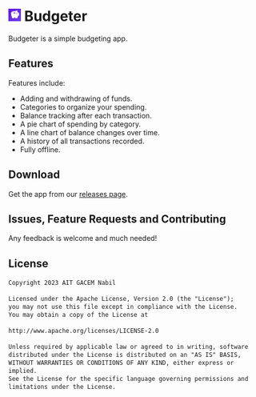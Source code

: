 # <img src="./app/src/main/res/drawable/play_store_512.png" alt="drawing" width="25"/> Budgeter
Budgeter is a simple budgeting app.

## Features

Features include:
* Adding and withdrawing of funds.
* Categories to organize your spending.
* Balance tracking after each transaction.
* A pie chart of spending by category.
* A line chart of balance changes over time.
* A history of all transactions recorded.
* Fully offline.

## Download
Get the app from our [releases page](https://github.com/naitgacem/Budgeter/releases).

## Issues, Feature Requests and Contributing

Any feedback is welcome and much needed!

## License

    Copyright 2023 AIT GACEM Nabil

    Licensed under the Apache License, Version 2.0 (the "License");
    you may not use this file except in compliance with the License.
    You may obtain a copy of the License at

    http://www.apache.org/licenses/LICENSE-2.0

    Unless required by applicable law or agreed to in writing, software
    distributed under the License is distributed on an "AS IS" BASIS,
    WITHOUT WARRANTIES OR CONDITIONS OF ANY KIND, either express or implied.
    See the License for the specific language governing permissions and
    limitations under the License.
